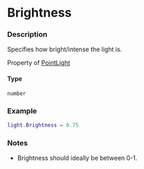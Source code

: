 # Brightness
### Description
Specifies how bright/intense the light is.

Property of [PointLight](/classes/PointLight/)

#### Type
`number`

### Example
```lua
light.Brightness = 0.75
```

### Notes
- Brightness should ideally be between 0-1.
